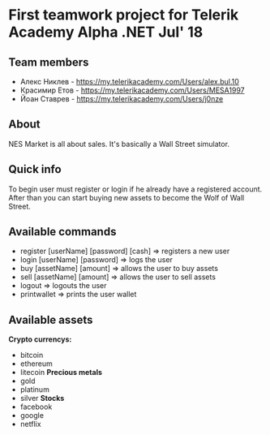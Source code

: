 # First teamwork project for Telerik Academy Alpha .NET Jul' 18

## Team members
- Алекс Никлев - https://my.telerikacademy.com/Users/alex.bul.10
- Красимир Етов - https://my.telerikacademy.com/Users/MESA1997
- Йоан Ставрев - https://my.telerikacademy.com/Users/j0nze

## About
NES Market is all about sales. It's basically a Wall Street simulator.

## Quick info
To begin user must register or login if he already have a registered account.
After than you can start buying new assets to become the Wolf of Wall Street.

## Available commands

- register [userName] [password] [cash] => registers a new user
- login [userName] [password] => logs the user
- buy [assetName] [amount] => allows the user to buy assets
- sell [assetName] [amount] => allows the user to sell assets
- logout => logouts the user
- printwallet => prints the user wallet

## Available assets
**Crypto currencys:**
- bitcoin
- ethereum
- litecoin
**Precious metals**
- gold
- platinum
- silver
**Stocks**
- facebook
- google
- netflix